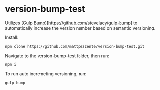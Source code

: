 # version-bump-test

Utilizes (Gulp Bump)[https://github.com/stevelacy/gulp-bump] to automatically increase the version number based on semantic versioning.

Install:
```
npm clone https://github.com/mattpezzente/version-bump-test.git
```

Navigate to the version-bump-test folder, then run:
```
npm i
```

To run auto incremeting versioning, run:
```
gulp bump
```